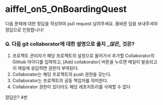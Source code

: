 # aiffel_on5_OnBoardingQuest

다음 문제에 대한 정답을 작성하여 pull request 날려주세요.
올바른 답을 보내주셔야 정답으로 인정합니다!

### Q. 다음 git collaborator에 대한 설명으로 옳지 \__않은\__ 것은?
1. 프로젝트 관리자가 해당 프로젝트의 설정으로 들어가서 추가할 Collaborator의 Github 아이디를 입력하고, [Add collaborator] 버튼을 누르면 메일이 발송되고 이 메일에 응답하면 권한이 부여된다. 
2. Collaborator는 해당 프로젝트의 push 권한을 갖는다.
3. Collaborator는 프로젝트의 공동 책임자를 의미한다.
4. Collaborator 권한이 있더라도 해당 레포지토리를 삭제할 수 없다

정답은? 4번
